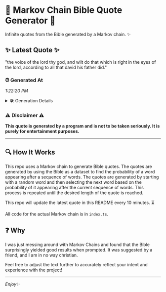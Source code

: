 # 📖 Markov Chain Bible Quote Generator 📖

Infinite quotes from the Bible generated by a Markov chain. ✨

## ✨ Latest Quote ✨
"the voice of the lord thy god, and wilt do that which is right in the eyes of the lord, according to all that david his father did."

### ⏰ Generated At
*1:22:20 PM*

<details>
    <summary>🛠️ Generation Details</summary>
    <p>
        <strong>🌱 Seed:</strong> the<br>
        <strong>🔄 Iterations:</strong> 27<br>
        <strong>📜 Context History:</strong><br>[ the ]: voice<br>[ the, voice ]: of<br>[ the, voice, of ]: the<br>[ the, voice, of, the ]: lord<br>[ the, voice, of, the, lord ]: thy<br>[ the, voice, of, the, lord, thy ]: god,<br>[ voice, of, the, lord, thy, god, ]: and<br>[ of, the, lord, thy, god,, and ]: wilt<br>[ the, lord, thy, god,, and, wilt ]: do<br>[ lord, thy, god,, and, wilt, do ]: that<br>[ thy, god,, and, wilt, do, that ]: which<br>[ god,, and, wilt, do, that, which ]: is<br>[ and, wilt, do, that, which, is ]: right<br>[ wilt, do, that, which, is, right ]: in<br>[ do, that, which, is, right, in ]: the<br>[ that, which, is, right, in, the ]: eyes<br>[ which, is, right, in, the, eyes ]: of<br>[ is, right, in, the, eyes, of ]: the<br>[ right, in, the, eyes, of, the ]: lord,<br>[ in, the, eyes, of, the, lord, ]: according<br>[ the, eyes, of, the, lord,, according ]: to<br>[ eyes, of, the, lord,, according, to ]: all<br>[ of, the, lord,, according, to, all ]: that<br>[ the, lord,, according, to, all, that ]: david<br>[ lord,, according, to, all, that, david ]: his<br>[ according, to, all, that, david, his ]: father<br>[ to, all, that, david, his, father ]: did.<br>
    </p>
</details>

### ⚠️ Disclaimer ⚠️
**This quote is generated by a program and is not to be taken seriously. It is purely for entertainment purposes.**

---

## 🔍 How It Works

This repo uses a Markov chain to generate Bible quotes. The quotes are generated by using the Bible as a dataset to find the probability of a word appearing after a sequence of words. The quotes are generated by starting with a random word and then selecting the next word based on the probability of it appearing after the current sequence of words. This process is repeated until the desired length of the quote is reached.

This repo will update the latest quote in this README every 10 minutes. ⏳

All code for the actual Markov chain is in `index.ts`.

## ❓ Why

I was just messing around with Markov Chains and found that the Bible surprisingly yielded good results when prompted. 
It was suggested by a friend, and I am in no way christian.

Feel free to adjust the text further to accurately reflect your intent and experience with the project!

---

*Enjoy*✨
